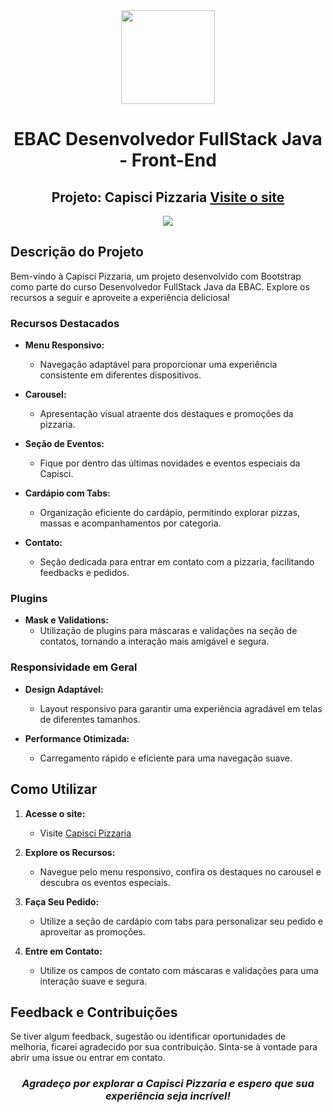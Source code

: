 <div align="center">
  <img src="https://i.postimg.cc/3xbR5F7H/rounded-in-photoretrica.png" width="150">

  # EBAC Desenvolvedor FullStack Java - Front-End  

  ## Projeto: Capisci Pizzaria  <a href="https://capisci-pizzaria.vercel.app/">Visite o site</a>
  <img src="https://i.postimg.cc/mDjDT1Qm/screencapture-127-0-0-1-5500-index-html-2023-11-27-15-30-07.png">
</div>

## Descrição do Projeto

Bem-vindo à Capisci Pizzaria, um projeto desenvolvido com Bootstrap como parte do curso Desenvolvedor FullStack Java da EBAC. Explore os recursos a seguir e aproveite a experiência deliciosa!

### Recursos Destacados

- **Menu Responsivo:**
  - Navegação adaptável para proporcionar uma experiência consistente em diferentes dispositivos.

- **Carousel:**
  - Apresentação visual atraente dos destaques e promoções da pizzaria.

- **Seção de Eventos:**
  - Fique por dentro das últimas novidades e eventos especiais da Capisci.

- **Cardápio com Tabs:**
  - Organização eficiente do cardápio, permitindo explorar pizzas, massas e acompanhamentos por categoria.

- **Contato:**
  - Seção dedicada para entrar em contato com a pizzaria, facilitando feedbacks e pedidos.

### Plugins

- **Mask e Validations:**
  - Utilização de plugins para máscaras e validações na seção de contatos, tornando a interação mais amigável e segura.

### Responsividade em Geral

- **Design Adaptável:**
  - Layout responsivo para garantir uma experiência agradável em telas de diferentes tamanhos.

- **Performance Otimizada:**
  - Carregamento rápido e eficiente para uma navegação suave.

## Como Utilizar

1. **Acesse o site:**
   - Visite [Capisci Pizzaria](https://capisci-pizzaria.vercel.app/)

2. **Explore os Recursos:**
   - Navegue pelo menu responsivo, confira os destaques no carousel e descubra os eventos especiais.

3. **Faça Seu Pedido:**
   - Utilize a seção de cardápio com tabs para personalizar seu pedido e aproveitar as promoções.

4. **Entre em Contato:**
   - Utilize os campos de contato com máscaras e validações para uma interação suave e segura.

## Feedback e Contribuições

Se tiver algum feedback, sugestão ou identificar oportunidades de melhoria, ficarei agradecido por sua contribuição. Sinta-se à vontade para abrir uma issue ou entrar em contato.

<h3 align="center">
  <i>Agradeço por explorar a Capisci Pizzaria e espero que sua experiência seja incrível!</i>
</h3>

